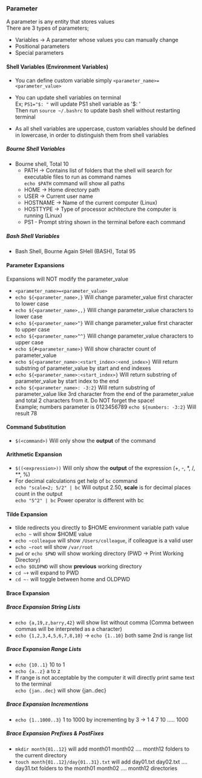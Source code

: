### Parameter

A parameter is any entity that stores values <br>
There are 3 types of parameters; <br>

- Variables -> A parameter whose values you can manually change
- Positional parameters
- Special parameters

#### Shell Variables (Environment Variables)

- You can define custom variable simply ```<parameter_name>=<parameter_value>```
- You can update shell variables on terminal <br>
Ex; ```PS1="$: "``` will update PS1 shell variable as '$: ' <br>
Then run ```source ~/.bashrc``` to update bash shell without restarting terminal

- As all shell variables are uppercase, custom variables should be defined in lowercase, in order to distinguish them from shell variables

##### Bourne Shell Variables
- Bourne shell, Total 10
  - PATH -> Contains list of folders that the shell will search for executable files to run as command names <br>
  ```echo $PATH``` command will show all paths
  - HOME -> Home directory path
  - USER -> Current user name
  - HOSTNAME -> Name of the current computer (Linux)
  - HOSTTYPE -> Type of processor achitecture the computer is running (Linux)
  - PS1 - Prompt string shown in the terminal before each command

##### Bash Shell Variables 
- Bash Shell, Bourne Again SHell (BASH), Total 95

#### Parameter Expansions

Expansions will NOT modify the parameter_value

- ```<parameter_name>=<parameter_value>```
- ```echo ${<parameter_name>,}``` Will change parameter_value first character to lower case
- ```echo ${<parameter_name>,,}``` Will change parameter_value characters to lower case
- ```echo ${<parameter_name>^}``` Will change parameter_value first character to upper case
- ```echo ${<parameter_name>^^}``` Will change parameter_value characters to upper case
- ```echo ${#<parameter_name>}``` Will show character count of parameter_value
- ```echo ${<parameter_name>:<start_index>:<end_index>}``` Will return substring of parameter_value by start and end indexes
- ```echo ${<parameter_name>:<start_index>}``` Will return substring of parameter_value by start index to the end
- ```echo ${<parameter_name>: -3:2}``` Will return substring of parameter_value like 3rd character from the end of the parameter_value and total 2 characters from it. Do NOT forget the space! <br>
Example; numbers parameter is 0123456789 ```echo ${numbers: -3:2}``` Will result 78

#### Command Substitution

- ```$(<command>)``` Will only show the **output** of the command

#### Arithmetic Expansion

- ```$((<expression>))``` Will only show the **output** of the expression (+, -, *, /, **, %)
- For decimal calculations get help of ```bc``` command <br>
```echo "scale=2; 5/2" | bc``` Will output 2.50, **scale** is for decimal places count in the output <br>
```echo "5^2" | bc``` Power operator is different with bc

#### Tilde Expansion

- tilde redirects you directly to $HOME environment variable path value ```echo ~``` will show $HOME value
- ```echo ~colleague``` will show ```/Users/colleague```, if colleague is a valid user
- ```echo ~root``` will show ```/var/root```
- ```pwd``` or ```echo $PWD``` will show working directory (PWD -> Print Working Directory)
- ```echo $OLDPWD``` will show **previous** working directory
- ```cd ~+``` will expand to PWD
- ```cd ~-``` will toggle between home and OLDPWD

#### Brace Expansion

##### Brace Expansion String Lists

- ```echo {a,19,z,barry,42}``` will show list without comma (Comma between commas will be interpreted as a character)
- ```echo {1,2,3,4,5,6,7,8,10}``` -> ```echo {1..10}``` both same 2nd is range list

##### Brace Expansion Range Lists

- ```echo {10..1}``` 10 to 1
- ```echo {a..z}``` a to z
- If range is not acceptable by the computer it will directly print same text to the terminal <br>
```echo {jan..dec}``` will show {jan..dec}

##### Brace Expansion Incrementions

- ```echo {1..1000..3}``` 1 to 1000 by incrementing by 3 -> 1 4 7 10 ..... 1000

##### Brace Expansion Prefixes & PostFixes

- ```mkdir month{01..12}``` will add month01 month02 .... month12 folders to the current directory
- ```touch month{01..12}/day{01..31}.txt``` will add day01.txt day02.txt .... day31.txt folders to the month01 month02 .... month12 directories
